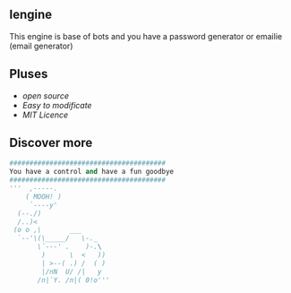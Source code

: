 ## Iengine
This engine is base of bots and you have a password generator or emailie (email generator)
## Pluses
- *open source*
- *Easy to modificate*
- *MIT Licence*
## Discover more
```python
#######################################
You have a control and have a fun goodbye
#######################################
'''  ,-----.
    ( MOOH! )
     `----y' 
  (--./)
  /..)< 
 (o o ,\       ___
  `--'\(\_____/   \-._
       \`---' .    )-.\
        )      \  <   ))
        | >--( .) /  ( )
        |/nN  U/ /|   y
       /n|`Y. /n|( 0!o'''

```
